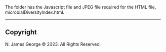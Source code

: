 The folder has the Javascript file and JPEG file required for the HTML file, microbialDiversityIndex.html.

----

## Copyright

N. James George © 2023. All Rights Reserved.
